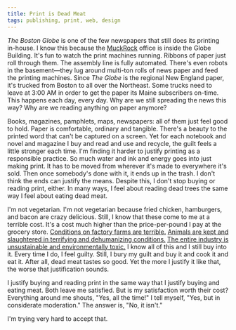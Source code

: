 ```yaml
---
title: Print is Dead Meat
tags: publishing, print, web, design
---
```


_The Boston Globe_ is one of the few newspapers that still does its printing in-house.
I know this because the [MuckRock](https://www.muckrock.com/) office is inside the Globe Building.
It's fun to watch the print machines running.
Ribbons of paper just roll through them.
The assembly line is fully automated.
There's even robots in the basement—they lug around multi-ton rolls of news paper and feed the printing machines.
Since _The Globe_ is the regional New England paper, it's trucked from Boston to all over the Northeast.
Some trucks need to leave at 3:00 AM in order to get the paper its Maine subscribers on-time.
This happens each day, every day.
Why are we still spreading the news this way?
Why are we reading anything on paper anymore?

Books, magazines, pamphlets, maps, newspapers: all of them just feel good to hold.
Paper is comfortable, ordinary and tangible.
There's a beauty to the printed word that can't be captured on a screen.
Yet for each notebook and novel and magazine I buy and read and use and recycle, the guilt feels a little stronger each time.
I'm finding it harder to justify printing as a responsible practice.
So much water and ink and energy goes into just making print.
It has to be moved from wherever it's made to everywhere it's sold.
Then once somebody's done with it, it ends up in the trash.
I don't think the ends can justify the means.
Despite this, I don't stop buying or reading print, either.
In many ways, I feel about reading dead trees the same way I feel about eating dead meat.

I'm not vegetarian.
I'm not vegetarian because fried chicken, hamburgers, and bacon are crazy delicious.
Still, I know that these come to me at a terrible cost.
It's a cost much higher than the price-per-pound I pay at the grocery store.
[Conditions on factory farms are terrible.][Ag Gag]
[Animals are kept and slaughtered in terrifying and dehumanizing conditions.][Every Twelve Seconds]
[The entire industry is unsustainable and environmentally toxic.][Feedlots]
I know all of this and I still buy into it.
Every time I do, I feel guilty.
Still, I bury my guilt and buy it and cook it and eat it.
After all, dead meat tastes so good.
Yet the more I justify it like that, the worse that justification sounds.

I justify buying and reading print in the same way that I justify buying and eating meat.
Both leave me satisfied.
But is my satisfaction worth their cost?
Everything around me shouts, "Yes, all the time!"
I tell myself, "Yes, but in considerate moderation."
The answer is, "No, it isn't."

I'm trying very hard to accept that.

[Ag Gag]: http://www.nytimes.com/2013/04/07/us/taping-of-farm-cruelty-is-becoming-the-crime.html
[Every Twelve Seconds]: http://yalepress.yale.edu/yupbooks/excerpts/Pachirat_excerpt.pdf
[Feedlots]: http://www.mishkahenner.com/Feedlots
